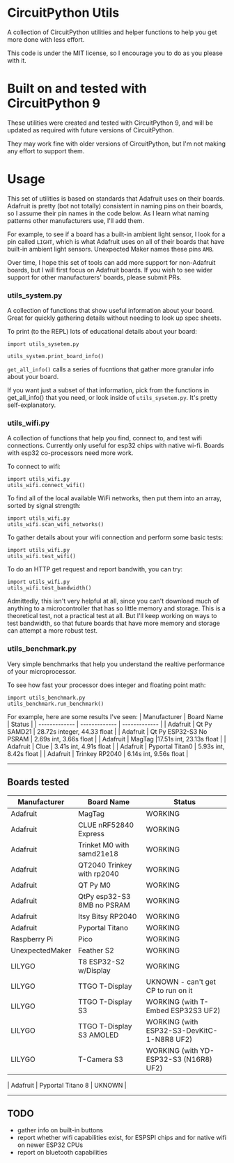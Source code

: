 # CircuitPython Utils
A collection of CircuitPython utilities and helper functions to help you get more done with less effort.

This code is under the MIT license, so I encourage you to do as you please with it.

# Built on and tested with CircuitPython 9
These utilities were created and tested with CircuitPython 9, and will be updated as required with future versions of CircuitPython.

They may work fine with older versions of CircuitPython, but I'm not making any effort to support them.

# Usage 

This set of utilities is based on standards that Adafruit uses on their boards. Adafruit is pretty (bot not totally) consistent in naming pins on their boards, so I assume their pin names in the code below. As I learn what naming patterns other manufacturers use, I'll add them.

For example, to see if a board has a built-in ambient light sensor, I look for a pin called `LIGHT`, which is what Adafruit uses on all of their boards that have built-in ambient light sensors. Unexpected Maker names these pins `AMB`. 

Over time, I hope this set of tools can add more support for non-Adafruit boards, but I will first focus on Adafruit boards. If you wish to see wider support for other manufacturers' boards, please submit PRs.

### utils_system.py
A collection of functions that show useful information about your board. Great for quickly gathering details without needing to look up spec sheets.

To print (to the REPL) lots of educational details about your board:
```
import utils_sysetem.py

utils_system.print_board_info()
```
`get_all_info()` calls a series of fucntions that gather more granular info about your board. 

If you want just a subset of that information, pick from the functions in get_all_info() that you need, or look inside of `utils_sysetem.py`. It's pretty self-explanatory.

### utils_wifi.py
A collection of functions that help you find, connect to, and test wifi connections. Currently only useful for esp32 chips with native wi-fi. Boards with esp32 co-processors need more work.

To connect to wifi:
```
import utils_wifi.py
utils_wifi.connect_wifi()
```

To find all of the local available WiFi networks, then put them into an array, sorted by signal strength:
```
import utils_wifi.py
utils_wifi.scan_wifi_networks()
```

To gather details about your wifi connection and perform some basic tests:
```
import utils_wifi.py
utils_wifi.test_wifi()
```

To do an HTTP get request and report bandwith, you can try:
```
import utils_wifi.py
utils_wifi.test_bandwidth()
```
Admittedly, this isn't very helpful at all, since you can't download much of anything to a microcontroller that has so little memory and storage. This is a theoretical test, not a practical test at all. But I'll keep working on ways to test bandwidth, so that future boards that have more memory and storage can attempt a more robust test.

### utils_benchmark.py
Very simple benchmarks that help you understand the realtive performance of your microprocessor.

To see how fast your processor does integer and floating point math:
```
import utils_benchmark.py
utils_benchmark.run_benchmark()
```

For example, here are some results I've seen:
| Manufacturer  | Board Name | Status |
| ------------- | ------------- | ------------- |
| Adafruit  | Qt Py SAMD21 | 28.72s integer, 44.33 float |
| Adafruit  | Qt Py ESP32-S3 No PSRAM | 2.69s int, 3.66s float |
| Adafruit  | MagTag  |17.51s int, 23.13s float |
| Adafruit  | Clue | 3.41s int, 4.91s float |
| Adafruit  | Pyportal Titan0 | 5.93s int, 8.42s float |
| Adafruit  | Trinkey RP2040 | 6.14s int, 9.56s float |
_________________

## Boards tested

| Manufacturer  | Board Name | Status |
| ------------- | ------------- | ------------- |
| Adafruit  | MagTag | WORKING |
| Adafruit  | CLUE nRF52840 Express | WORKING |
| Adafruit  | Trinket M0 with samd21e18 | WORKING |
| Adafruit  | QT2040 Trinkey with rp2040 | WORKING |
| Adafruit  | QT Py M0 | WORKING |
| Adafruit  | QtPy esp32-S3 8MB no PSRAM | WORKING |
| Adafruit  | Itsy Bitsy RP2040 |  WORKING |
| Adafruit  | Pyportal Titano |  WORKING |
| Raspberry Pi | Pico | WORKING |
| UnexpectedMaker | Feather S2 | WORKING |
| LILYGO | T8 ESP32-S2 w/Display | WORKING |
| LILYGO | TTGO T-Display | UKNOWN - can't get CP to run on it |
| LILYGO | TTGO T-Display S3 | WORKING (with T-Embed ESP32S3 UF2) |
| LILYGO | TTGO T-Display S3 AMOLED | WORKING (with ESP32-S3-DevKitC-1-N8R8 UF2) |
| LILYGO | T-Camera S3 | WORKING (with YD-ESP32-S3 (N16R8) UF2) |

| Adafruit  | Pyportal Titano 8 | UKNOWN |

_________________

## TODO
- gather info on built-in buttons
- report whether wifi capabilities exist, for ESPSPI chips and for native wifi on newer ESP32 CPUs
- report on bluetooth capabilities
